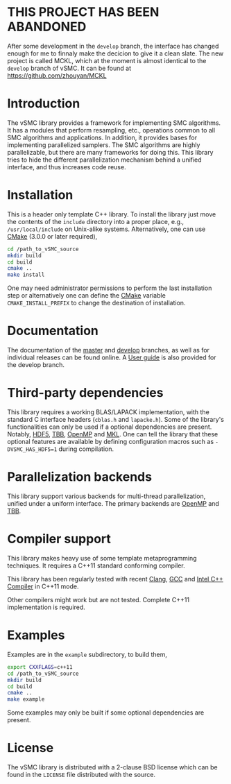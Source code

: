 # THIS PROJECT HAS BEEN ABANDONED

After some development in the `develop` branch, the interface has changed enough for me to finnaly make the decicion to give it a clean slate. The new project is called MCKL, which at the moment is almost identical to the `develop` branch of vSMC. It can be found at https://github.com/zhouyan/MCKL

# Introduction

The vSMC library provides a framework for implementing SMC algorithms. It has a
modules that perform resampling, etc., operations common to all SMC algorithms
and applications. In addition, it provides bases for implementing parallelized
samplers. The SMC algorithms are highly parallelizable, but there are many
frameworks for doing this. This library tries to hide the different
parallelization mechanism behind a unified interface, and thus increases code
reuse.

# Installation

This is a header only template C++ library. To install the library just move
the contents of the `include` directory into a proper place, e.g.,
`/usr/local/include` on Unix-alike systems. Alternatively, one can use
[CMake][CMake] (3.0.0 or later required),
~~~sh
cd /path_to_vSMC_source
mkdir build
cd build
cmake ..
make install
~~~
One may need administrator permissions to perform the last installation step or
alternatively one can define the [CMake][CMake] variable `CMAKE_INSTALL_PREFIX`
to change the destination of installation.

# Documentation

The documentation of the [master][vSMCDocMaster] and [develop][vSMCDocDevelop]
branches, as well as for individual releases can be found online. A [User
guide][VSMCUserGuide] is also provided for the develop branch.

# Third-party dependencies

This library requires a working BLAS/LAPACK implementation, with the standard C
interface headers (`cblas.h` and `lapacke.h`). Some of the library's
functionalities can only be used if a optional dependencies are present.
Notably, [HDF5][HDF5], [TBB][TBB], [OpenMP][OpenMP] and [MKL][MKL]. One can
tell the library that these optional features are available by defining
configuration macros such as `-DVSMC_HAS_HDF5=1` during compilation.

# Parallelization backends

This library support various backends for multi-thread parallelization, unified
under a uniform interface. The primary backends are [OpenMP][OpenMP] and
[TBB][TBB].

# Compiler support

This library makes heavy use of some template metaprogramming techniques. It
requires a C++11 standard conforming compiler.

This library has been regularly tested with recent [Clang][Clang], [GCC][GCC]
and [Intel C++ Compiler][icpc] in C++11 mode.

Other compilers might work but are not tested. Complete C++11 implementation is
required.

# Examples

Examples are in the `example` subdirectory, to build them,
~~~sh
export CXXFLAGS=c++11
cd /path_to_vSMC_source
mkdir build
cd build
cmake ..
make example
~~~
Some examples may only be built if some optional dependencies are present.

# License

The vSMC library is distributed with a 2-clause BSD license which can be found
in the `LICENSE` file distributed with the source.

[CMake]: http://www.cmake.org
[Clang]: http://clang.llvm.org
[Doxygen]: http://www.stack.nl/~dimitri/doxygen/manual.html
[GCC]: http://gcc.gnu.org
[HDF5]: http://www.hdfgroup.org
[MKL]: https://software.intel.com/en-us/intel-mkl
[TBB]: http://threadingbuildingblocks.org
[OpenCL]: http://www.khronos.org/opencl
[OpenMP]: http://www.openmp.org
[icpc]: http://software.intel.com/en-us/intel-compilers
[vSMCDocDevelop]: http://zhouyan.github.io/vSMCDoc/develop
[vSMCDocMaster]: http://zhouyan.github.io/vSMCDoc/master
[vSMCUserGuide]: http://zhouyan.github.io/vSMCDoc/develop/user_guide.pdf
